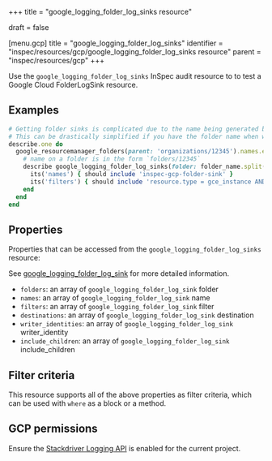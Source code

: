 +++
title = "google_logging_folder_log_sinks resource"

draft = false


[menu.gcp]
title = "google_logging_folder_log_sinks"
identifier = "inspec/resources/gcp/google_logging_folder_log_sinks resource"
parent = "inspec/resources/gcp"
+++

Use the `google_logging_folder_log_sinks` InSpec audit resource to to test a Google Cloud FolderLogSink resource.

## Examples

```ruby
# Getting folder sinks is complicated due to the name being generated by the server.
# This can be drastically simplified if you have the folder name when writing the test
describe.one do
  google_resourcemanager_folders(parent: 'organizations/12345').names.each do |folder_name|
    # name on a folder is in the form `folders/12345`
    describe google_logging_folder_log_sinks(folder: folder_name.split('/')[1]) do
      its('names') { should include 'inspec-gcp-folder-sink' }
      its('filters') { should include 'resource.type = gce_instance AND severity >= ERROR' }
    end
  end
end
```

## Properties

Properties that can be accessed from the `google_logging_folder_log_sinks` resource:

See [google_logging_folder_log_sink](google_logging_folder_log_sink) for more detailed information.

  * `folders`: an array of `google_logging_folder_log_sink` folder
  * `names`: an array of `google_logging_folder_log_sink` name
  * `filters`: an array of `google_logging_folder_log_sink` filter
  * `destinations`: an array of `google_logging_folder_log_sink` destination
  * `writer_identities`: an array of `google_logging_folder_log_sink` writer_identity
  * `include_children`: an array of `google_logging_folder_log_sink` include_children

## Filter criteria

This resource supports all of the above properties as filter criteria, which can be used
with `where` as a block or a method.

## GCP permissions

Ensure the [Stackdriver Logging API](https://console.cloud.google.com/apis/library/logging.googleapis.com/) is enabled for the current project.
